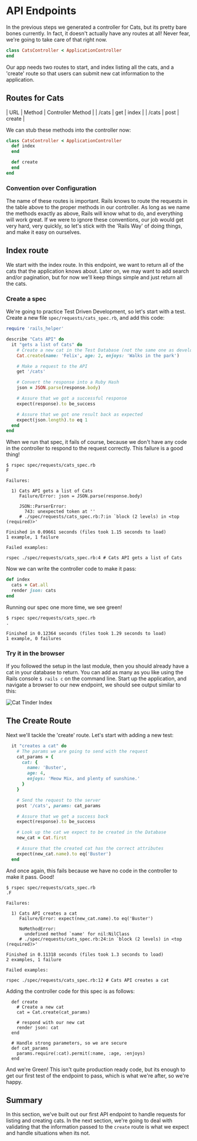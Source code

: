 # API Endpoints

In the previous steps we generated a controller for Cats, but its pretty bare bones currently.  In fact, it doesn't actually have any routes at all!  Never fear, we're going to take care of that right now.  

```ruby
class CatsController < ApplicationController
end
```

Our app needs two routes to start, and index listing all the cats, and a 'create' route so that users can submit new cat information to the application.

## Routes for Cats

| URL | Method | Controller Method |
| /cats | get | index |
| /cats | post | create |

We can stub these methods into the controller now:

```ruby
class CatsController < ApplicationController
  def index
  end

  def create
  end
end
```

### Convention over Configuration
The name of these routes is important.  Rails knows to route the requests in the table above to the proper methods in our controller.  As long as we name the methods exactly as above, Rails will know what to do, and everything will work great.  If we were to ignore these conventions, our job would get very hard, very quickly, so let's stick with the 'Rails Way' of doing things, and make it easy on ourselves.


## Index route
We start with the index route.  In this endpoint, we want to return all of the cats that the application knows about.  Later on, we may want to add search and/or pagination, but for now we'll keep things simple and just return all the cats.

### Create a spec
We're going to practice Test Driven Development, so let's start with a test.  Create a new file ```spec/requests/cats_spec.rb```, and add this code:

```ruby
require 'rails_helper'

describe "Cats API" do
  it "gets a list of Cats" do
    # Create a new cat in the Test Database (not the same one as development)
    Cat.create(name: 'Felix', age: 2, enjoys: 'Walks in the park')

    # Make a request to the API
    get '/cats'

    # Convert the response into a Ruby Hash
    json = JSON.parse(response.body)

    # Assure that we got a successful response
    expect(response).to be_success

    # Assure that we got one result back as expected
    expect(json.length).to eq 1
  end
end
```

When we run that spec, it fails of course, because we don't have any code in the controller to respond to the request correctly.  This failure is a good thing!

```
$ rspec spec/requests/cats_spec.rb
F

Failures:

  1) Cats API gets a list of Cats
     Failure/Error: json = JSON.parse(response.body)

     JSON::ParserError:
       743: unexpected token at ''
     # ./spec/requests/cats_spec.rb:7:in `block (2 levels) in <top (required)>'

Finished in 0.09661 seconds (files took 1.15 seconds to load)
1 example, 1 failure

Failed examples:

rspec ./spec/requests/cats_spec.rb:4 # Cats API gets a list of Cats
```

Now we can write the controller code to make it pass:

```Ruby
def index
  cats = Cat.all
  render json: cats
end
```

Running our spec one more time, we see green!

```
$ rspec spec/requests/cats_spec.rb
.

Finished in 0.12364 seconds (files took 1.29 seconds to load)
1 example, 0 failures
```

### Try it in the browser
If you followed the setup in the last module, then you should already have a cat in your database to return.  You can add as many as you like using the Rails console ```$ rails c``` on the command line.  Start up the application, and navigate a browser to our new endpoint, we should see output similar to this:

![Cat Tinder Index](https://s3.amazonaws.com/learn-site/curriculum/cat-tinder/cat_tinder_index.png)

## The Create Route
Next we'll tackle the 'create' route.  Let's start with adding a new test:

```ruby
  it "creates a cat" do
    # The params we are going to send with the request
    cat_params = {
      cat: {
        name: 'Buster',
        age: 4,
        enjoys: 'Meow Mix, and plenty of sunshine.'
      }
    }

    # Send the request to the server
    post '/cats', params: cat_params

    # Assure that we get a success back
    expect(response).to be_success

    # Look up the cat we expect to be created in the Database
    new_cat = Cat.first

    # Assure that the created cat has the correct attributes
    expect(new_cat.name).to eq('Buster')
  end
```

And once again, this fails because we have no code in the controller to make it pass.  Good!

```
$ rspec spec/requests/cats_spec.rb
.F

Failures:

  1) Cats API creates a cat
     Failure/Error: expect(new_cat.name).to eq('Buster')

     NoMethodError:
       undefined method `name' for nil:NilClass
     # ./spec/requests/cats_spec.rb:24:in `block (2 levels) in <top (required)>'

Finished in 0.11318 seconds (files took 1.3 seconds to load)
2 examples, 1 failure

Failed examples:

rspec ./spec/requests/cats_spec.rb:12 # Cats API creates a cat
```

Adding the controller code for this spec is as follows:

```
  def create
    # Create a new cat
    cat = Cat.create(cat_params)

    # respond with our new cat
    render json: cat
  end

  # Handle strong parameters, so we are secure
  def cat_params
    params.require(:cat).permit(:name, :age, :enjoys)
  end
```

And we're Green!  This isn't quite production ready code, but its enough to get our first test of the endpoint to pass, which is what we're after, so we're happy.  

## Summary
In this section, we've built out our first API endpoint to handle requests for listing and creating cats.  In the next section, we're going to deal with validating that the information passed to the ```create``` route is what we expect and handle situations when its not.
